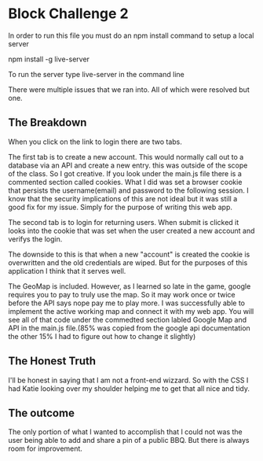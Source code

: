 # Block Challenge 2

In order to run this file you must do an npm install command to setup a local server

npm install -g live-server

To run the server type live-server in the command line

There were multiple issues that we ran into. All of which were resolved but one.

## The Breakdown
When you click on the link to login there are two tabs. 

The first tab is to create a new account. This would normally call out to a database via an API and create a new entry. this was outside of the scope of the class. So I got creative. If you look under the main.js file there is a commented section called cookies. What I did was set a browser cookie that persists the username(email) and password to the following session. I know that the security implications of this are not ideal but it was still a good fix for my issue. Simply for the purpose of writing this web app. 

The second tab is to login for returning users. When submit is clicked it looks into the cookie that was set when the user created a new account and verifys the login. 

The downside to this is that when a new "account" is created the cookie is overwritten and the old credentials are wiped. But for the purposes of this application I think that it serves well.

The GeoMap is included. However, as I learned so late in the game, google requires you to pay to truly use the map. So it may work once or twice before the API says nope pay me to play more. I was successfully able to implement the active working map and connect it with my web app. You will see all of that code under the commedted section labled Google Map and API in the main.js file.(85% was copied from the google api documentation the other 15% I had to figure out how to change it slightly) 

## The Honest Truth
I'll be honest in saying that I am not a front-end wizzard. So with the CSS I had Katie looking over my shoulder helping me to get that all nice and tidy. 

## The outcome
The only portion of what I wanted to accomplish that I could not was the user being able to add and share a pin of a public BBQ. But there is always room for improvement. 
